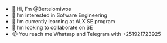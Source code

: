 - 👋 Hi, I’m @Bertelomiwos
- 👀 I’m interested in Sofware Engineering
- 🌱 I’m currently learning at ALX SE program
- 💞️ I’m looking to collaborate on SE
- 📫 You reach me Whatsap and Telegram with +251921723925